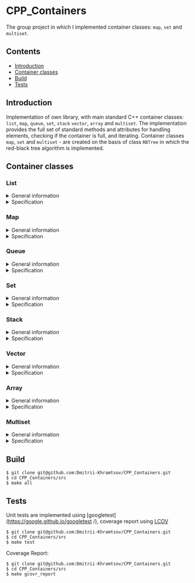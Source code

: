 # CPP_Containers

The group project in which I implemented container classes: `map`, `set` and `multiset`.

## Contents

- [Introduction](#introduction)
- [Container classes](#container-classes)
- [Build](#build)
- [Tests](#tests)

## Introduction

Implementation of own library, with main standard C++ container classes: `list`, `map`, `queue`, `set`, `stack` `vector`, `array` and `multiset`. The implementation provides the full set of standard methods and attributes for handling elements, checking if the container is full, and iterating. Container classes `map`, `set` and `multiset` - are created on the basis of class `RBTree` in which the red-black tree algorithm is implemented.

## Container classes

### List

<details>
  <summary>General information</summary>
<br />

List (список) - это последовательный контейнер, хранящий набор элементов произвольного размера в виде узлов, последовательно связанных указателями. Каждый узел хранит значение, соответствующее элементу списка, и указатель на следующий элемент. Такое устройство контейнера позволяет уйти от жестко фиксированного рамера, как, например, в статическом массиве, и делает более интуитивно понятным процесс добавления нового элемента в контейнер. 

![](misc/images/list_01.png)

Выше представлен пример списка из четырех элементов. Каждый из элементов списка представлен в виде структуры с двумя полями: значение узла и указатель на следующий элемент списка. Последний элемент списка ни на что не указывает. 

![](misc/images/list_02.png)

Подобное устройство списка позволяет простым образом (без каскадного сдвига) добавлять как в конец, так и в середину списка. При добавлении элемента в конкретную позицию списка создается новый узел, указывающий на следующий после данной позиции элемент, после чего указатель предыдущего элемента перемещается на новый.

![](misc/images/list_03.png)

При удалении элемента из списка, соответствующий узел освобождается, а указатели соседних элементов меняют значение: предыдущий элемент перемещает указатель на следующий после удаленного элемент.

Списки бывают односвязные или двусвязные. Односвязный список - это список, каждый узел которого хранит только один указатель: на следующий элемент списка (пример, приведенный выше). В двусвязном списке каждый узел хранит дополнительный указатель и на предыдущий элемент. Стандартная реализация контейнера list в С++ использует двусвязный список. 

В объекте класса контейнера хранятся указатели на "голову" и "хвост" списка, указывающие на первый и последний элементы списка. Контейнер List предоставляет прямой доступ только к "голове" и "хвосту", но позволяет добавлять и удалять элементы в любой части списка.
</details>

<details>
  <summary>Specification</summary>
<br />

*List Member type*

В этой таблице перечислены внутриклассовые переопределения типов (типичные для стандартной библиотеки STL), принятые для удобства восприятия кода класса:

| Member type            | definition                                                                             |
|------------------------|----------------------------------------------------------------------------------------|
| `value_type`             | `T` defines the type of an element (T is template parameter)                                  |
| `reference`              | `T &` defines the type of the reference to an element                                                             |
| `const_reference`        | `const T &` defines the type of the constant reference                                         |
| `iterator`               | internal class `ListIterator<T>` defines the type for iterating through the container                                                 |
| `const_iterator`         | internal class `ListConstIterator<T>` defines the constant type for iterating through the container                                           |
| `size_type`              | `size_t` defines the type of the container size (standard type is size_t) |

*List Functions*

В этой таблице перечислены основные публичные методы для взаимодействия с классом:

| Functions      | Definition                                      |
|----------------|-------------------------------------------------|
| `list()`  | default constructor, creates empty list                                  |
| `list(size_type n)`  | parameterized constructor, creates the list of size n                                 |
| `list(std::initializer_list<value_type> const &items)`  | initializer list constructor, creates list initizialized using std::initializer_list<T>    |
| `list(const list &l)`  | copy constructor  |
| `list(list &&l)`  | move constructor  |
| `~list()`  | destructor  |
| `operator=(list &&l)`      | assignment operator overload for moving object                                |

*List Element access*

В этой таблице перечислены публичные методы для доступа к элементам класса:

| Element access | Definition                                      |
|----------------|-------------------------------------------------|
| `const_reference front()`          | access the first element                        |
| `const_reference back()`           | access the last element                         |

*List Iterators*

В этой таблице перечислены публичные методы для итерирования по элементам класса (доступ к итераторам):

| Iterators      | Definition                                      |
|----------------|-------------------------------------------------|
| `iterator begin()`    | returns an iterator to the beginning            |
| `iterator end()`        | returns an iterator to the end                  |

*List Capacity*

В этой таблице перечислены публичные методы для доступа к информации о наполнении контейнера:

| Capacity       | Definition                                      |
|----------------|-------------------------------------------------|
| `bool empty()`          | checks whether the container is empty           |
| `size_type size()`           | returns the number of elements                  |
| `size_type max_size()`       | returns the maximum possible number of elements |

*List Modifiers*

В этой таблице перечислены публичные методы для изменения контейнера:

| Modifiers      | Definition                                      |
|----------------|-------------------------------------------------|
| `void clear()`          | clears the contents                             |
| `iterator insert(iterator pos, const_reference value)`         | inserts element into concrete pos and returns the iterator that points to the new element     |
| `void erase(iterator pos)`          | erases element at pos                                 |
| `void push_back(const_reference value)`      | adds an element to the end                      |
| `void pop_back()`   | removes the last element        |
| `void push_front(const_reference value)`      | adds an element to the head                      |
| `void pop_front()`   | removes the first element        |
| `void swap(list& other)`                   | swaps the contents                                                                     |
| `void merge(list& other)`                   | merges two sorted lists                                                                      |
| `void splice(const_iterator pos, list& other)`                   | transfers elements from list other starting from pos             |
| `void reverse()`                   | reverses the order of the elements              |
| `void unique()`                   | removes consecutive duplicate elements               |
| `void sort()`                   | sorts the elements                |

</details>

### Map

<details>
  <summary>General information</summary>
<br />

Map (словарь) - это ассоциативный контейнер, содержащий отсортированные по возрастанию ключа пары ключ-значение. То есть каждый элемент ассоциирован с некоторым уникальным ключом, и его положение в словаре определяется его ключом. Словари удобно применять, когда необходимо ассоциировать элементы с некоторым другим значением (не индексом). Например, предприятие осуществляет закупку оборудования, причем каждую позицию приходится закупать неоднократно. В таком случае удобно использовать словарь с парой идентификатор позиции - объем закупки. Здесь идентификатором может выступать не только число, но и строка. Таким образом, поиск в словаре осуществляется не по индексу, как в массиве, а по идентификатору - слову. 

![](misc/images/map_01.png)

Но каким образом словарь позволяет обращаться к парам по ключу и при этом оказывается всегда отсортированным? На самом деле, словарь имеет структуру бинарного дерева поиска (в реализации C++ это дерево - красно-черное), что позволяет сразу добавлять элементы в словарь согласно прямому порядку и находить элементы более эффективно, чем прямой просмотр всех элементов словаря. 

![](misc/images/map_02.png)

Бинарное дерево поиска - это структура состоящая также и узлов, но каждый узел обладает двумя указателями на двух других узлов - "потомков". В этом случае, текущей узел называется "родительским". В общем виде, бинарное дерево поиска гарантирует, что если у текущего узла есть потомки, то левый "потомок" содержит в себе элемент с меньшим значением, а правый - с большим. Таким образом, для поиска в дереве некоторого элемента, достаточно сравнивать специальной функцией компоратором (в случае со словарем, эта функция зависит от типа ключа) искомое значение со значением текущего узла. Если оно оказалось больше - следует переходить к "правому" потомку, меньше - к левому, а если значение оказалось равным, тогда искомый элемент найден.

![](misc/images/map_03.png)

</details>

<details>
  <summary>Specification</summary>
  <br />

*Map Member type*

В этой таблице перечислены внутриклассовые переопределения типов (типичные для стандартной библиотеки STL), принятые для удобства восприятия кода класса:

| Member type            | Definition                                                                             |
|------------------------|----------------------------------------------------------------------------------------|
| `key_type`               | `Key` the first template parameter (Key)                                                     |
| `mapped_type`           | `T` the second template parameter (T)                                                      |
| `value_type`             | `std::pair<const key_type,mapped_type>` Key-value pair                                                      |
| `reference`              | `value_type &` defines the type of the reference to an element                                                             |
| `const_reference`        | `const value_type &` defines the type of the constant reference                                         |
| `iterator`               | internal class `MapIterator<K, T>` or `BinaryTree::iterator` as internal iterator of tree subclass; defines the type for iterating through the container                                                 |
| `const_iterator`         | internal class `MapConstIterator<K, T>` or `BinaryTree::const_iterator` as internal const iterator of tree subclass; defines the constant type for iterating through the container                                           |
| `size_type`              | `size_t` defines the type of the container size (standard type is size_t) |

*Map Member functions*

В этой таблице перечислены основные публичные методы для взаимодействия с классом:

| Member functions      | Definition                                      |
|----------------|-------------------------------------------------|
| `map()`  | default constructor, creates empty map                                 |
| `map(std::initializer_list<value_type> const &items)`  | initializer list constructor, creates the map initizialized using std::initializer_list<T>    |
| `map(const map &m)`  | copy constructor  |
| `map(map &&m)`  | move constructor  |
| `~map()`  | destructor  |
| `operator=(map &&m)`      | assignment operator overload for moving object                                |

*Map Element access*

В этой таблице перечислены публичные методы для доступа к элементам класса:

| Element access         | Definition                                                                             |
|------------------------|----------------------------------------------------------------------------------------|
| `T& at(const Key& key)`                     | access specified element with bounds checking                                          |
| `T& operator[](const Key& key)`             | access or insert specified element                                                     |

*Map Iterators*

В этой таблице перечислены публичные методы для итерирования по элементам класса (доступ к итераторам):

| Iterators              | Definition                                                                             |
|------------------------|----------------------------------------------------------------------------------------|
| `iterator begin()`            | returns an iterator to the beginning                                                   |
| `iterator end()`                | returns an iterator to the end                                                         |

*Map Capacity*

В этой таблице перечислены публичные методы для доступа к информации о наполнении контейнера:

| Capacity               | Definition                                                                             |
|------------------------|----------------------------------------------------------------------------------------|
| `bool empty()`                  | checks whether the container is empty                                                  |
| `size_type size()`                   | returns the number of elements                                                         |
| `size_type max_size()`               | returns the maximum possible number of elements                                        |

*Map Modifiers*

В этой таблице перечислены публичные методы для изменения контейнера:

| Modifiers              | Definition                                                                             |
|------------------------|----------------------------------------------------------------------------------------|
| `void clear()`                  | clears the contents                                                                    |
| `std::pair<iterator, bool> insert(const value_type& value)`                 | inserts node and returns iterator to where the element is in the container and bool denoting whether the insertion took place                                        |
| `std::pair<iterator, bool> insert(const Key& key, const T& obj)`                 | inserts value by key and returns iterator to where the element is in the container and bool denoting whether the insertion took place    |
| `std::pair<iterator, bool> insert_or_assign(const Key& key, const T& obj);`       | inserts an element or assigns to the current element if the key already exists         |
| `void erase(iterator pos)`                  | erases element at pos                                                                        |
| `void swap(map& other)`                   | swaps the contents                                                                     |
| `void merge(map& other);`                  | splices nodes from another container                                                   |

*Map Lookup*

В этой таблице перечислены публичные методы, осуществляющие просмотр контейнера:

| Lookup                 | Definition                                                                             |
|------------------------|----------------------------------------------------------------------------------------|
| `bool contains(const Key& key)`                  | checks if there is an element with key equivalent to key in the container                                   |

</details>

### Queue

<details>
  <summary>General information</summary>
<br />

Queue (очередь) - это контейнер с элементами, организованными по принцнипу FIFO (First-In, First-Out). Так же как список, объект контейнерного класса очереди содержит в себе указатели на "хвост" и "голову" очереди, однако удаление производится строго из "головы", а запись, то есть добавление новых элементов, строго в "хвост". Очередь удобно представлять как своего рода трубу, в один конец которой попадают элементы, и убывают с другого конца.

![](misc/images/queue01.png)

</details>

<details>
  <summary>Specification</summary>
<br />

*Queue Member type*

В этой таблице перечислены внутриклассовые переопределения типов (типичные для стандартной библиотеки STL), принятые для удобства восприятия кода класса:

| Member type      | Definition                                       |
|------------------|--------------------------------------------------|
| `value_type`       | `T` the template parameter T                   |
| `reference`              | `T &` defines the type of the reference to an element                                                             |
| `const_reference`        | `const T &` defines the type of the constant reference                                         |
| `size_type`        | `size_t` defines the type of the container size (standard type is size_t) |

*Queue Member functions*

В этой таблице перечислены основные публичные методы для взаимодействия с классом:

| Functions      | Definition                                      |
|----------------|-------------------------------------------------|
| `queue()`  | default constructor, creates empty queue                                 |
| `queue(std::initializer_list<value_type> const &items)`  | initializer list constructor, creates queue initizialized using std::initializer_list<T>    |
| `queue(const queue &q)`  | copy constructor  |
| `queue(queue &&q)`  | move constructor  |
| `~queue()`  | destructor  |
| `operator=(queue &&q)`      | assignment operator overload for moving object                                |

*Queue Element access*

В этой таблице перечислены публичные методы для доступа к элементам класса:

| Element access | Definition                                      |
|----------------|-------------------------------------------------|
| `const_reference front()`          | access the first element                        |
| `const_reference back()`           | access the last element                         |

*Queue Capacity*

В этой таблице перечислены публичные методы для доступа к информации о наполнении контейнера:

| Capacity       | Definition                                      |
|----------------|-------------------------------------------------|
| `bool empty()`          | checks whether the container is empty           |
| `size_type size()`           | returns the number of elements                  |

*Queue Modifiers*

В этой таблице перечислены публичные методы для изменения контейнера:

| Modifiers        | Definition                                       |
|------------------|--------------------------------------------------|
| `void push(const_reference value)`             | inserts element at the end                       |
| `void pop()`              | removes the first element                        |
| `void swap(queue& other)`             | swaps the contents                               |

</details>

### Set

<details>
  <summary>General information</summary>
<br />

Set (множество) - это ассоциативный контейнер уникальных элементов. Это означает, что в множество нельзя добавить один и тот же элемент дважды. Контейнер множество является ассоциативным, так как внутри он также представлен в виде дерева, как и контейнер map (словарь), и, соответственно, также хранит элементы в отсортированном порядке. Разница между словарем и множеством заключается в том, что уникальным в множестве является, не ключ а само значение, ровно как и поиск значения в дереве проверяется не по ключу, а по самому значению. При добавлении уже существующего элемента в множество возникает соответствующее исключение. 

В стандартной реализации, математические операции над множествами (пересечение, объединение, вычитание и т. д.) не реализуются на уровне класса. 

</details>

<details>
  <summary>Specification</summary>
<br />

*Set Member type*

В этой таблице перечислены внутриклассовые переопределения типов (типичные для стандартной библиотеки STL), принятые для удобства восприятия кода класса:

| Member type            | Definition                                                                             |
|------------------------|----------------------------------------------------------------------------------------|
| `key_type`               | `Key` the first template parameter (Key)                                                     |
| `value_type`             | `Key` value type (the value itself is a key)                                                    |
| `reference`              | `value_type &` defines the type of the reference to an element                                                             |
| `const_reference`        | `const value_type &` defines the type of the constant reference                                         |
| `iterator`               | internal class `SetIterator<T>` or `BinaryTree::iterator` as the internal iterator of tree subclass; defines the type for iterating through the container                                                 |
| `const_iterator`         | internal class `SetConstIterator<T>` or `BinaryTree::const_iterator` as the internal const iterator of tree subclass; defines the constant type for iterating through the container                                           |
| `size_type`              | `size_t` defines the type of the container size (standard type is size_t) |

*Set Member functions*

В этой таблице перечислены основные публичные методы для взаимодействия с классом:

| Member functions      | Definition                                      |
|----------------|-------------------------------------------------|
| `set()`  | default constructor, creates empty set                                 |
| `set(std::initializer_list<value_type> const &items)`  | initializer list constructor, creates the set initizialized using std::initializer_list<T>    |
| `set(const set &s)`  | copy constructor  |
| `set(set &&s)`  | move constructor  |
| `~set()`  | destructor  |
| `operator=(set &&s)`      | assignment operator overload for moving object                                |


*Set Iterators*

В этой таблице перечислены публичные методы для итерирования по элементам класса (доступ к итераторам):

| Iterators              | Definition                                                                             |
|------------------------|----------------------------------------------------------------------------------------|
| `iterator begin()`            | returns an iterator to the beginning                                                   |
| `iterator end()`                | returns an iterator to the end                                                         |


*Set Capacity*

В этой таблице перечислены публичные методы для доступа к информации о наполнении контейнера:

| Capacity       | Definition                                      |
|----------------|-------------------------------------------------|
| `bool empty()`          | checks whether the container is empty           |
| `size_type size()`           | returns the number of elements                  |
| `size_type max_size()`       | returns the maximum possible number of elements |

*Set Modifiers*

В этой таблице перечислены публичные методы для изменения контейнера:

| Modifiers              | Definition                                                                             |
|------------------------|----------------------------------------------------------------------------------------|
| `void clear()`                  | clears the contents                                                                    |
| `std::pair<iterator, bool> insert(const value_type& value)`                 | inserts node and returns iterator to where the element is in the container and bool denoting whether the insertion took place                                        |
| `void erase(iterator pos)`                  | erases element at pos                                                                        |
| `void swap(set& other)`                   | swaps the contents                                                                     |
| `void merge(set& other);`                  | splices nodes from another container                                                   |

*Set Lookup*

В этой таблице перечислены публичные методы, осуществляющие просмотр контейнера:

| Lookup                 | Definition                                                                             |
|------------------------|----------------------------------------------------------------------------------------|
| `iterator find(const Key& key)`                   | finds element with specific key                                                        |
| `bool contains(const Key& key)`               | checks if the container contains element with specific key                             |

</details>

### Stack

<details>
  <summary>General information</summary>
<br />

Stack (стек) - это контейнер с элементами, организованными по принцнипу LIFO (Last-In, First-Out). Объект контейнерного класса стека содержит в себе указатели на "голову" стека, удаление и добавление элементов производится строго из "головы". Стек удобно представлять как стакан или трубу с одним запаянным концом: для того чтобы добраться до элемента, помещенного в контейнер первым, требуется сначала вынуть все элементы, находящиеся сверху.

![](misc/images/stack01.png)

</details>

<details>
  <summary>Specification</summary>
<br />

*Stack Member type*

В этой таблице перечислены внутриклассовые переопределения типов (типичные для стандартной библиотеки STL), принятые для удобства восприятия кода класса:

| Member type      | Definition                                       |
|------------------|--------------------------------------------------|
| `value_type`       | `T` the template parameter T                   |
| `reference`              | `T &` defines the type of the reference to an element                                                             |
| `const_reference`        | `const T &` defines the type of the constant reference                                         |
| `size_type`        | `size_t` defines the type of the container size (standard type is size_t) |

*Stack Member functions*

В этой таблице перечислены основные публичные методы для взаимодействия с классом:

| Functions      | Definition                                      |
|----------------|-------------------------------------------------|
| `stack()`  | default constructor, creates empty stack                                 |
| `stack(std::initializer_list<value_type> const &items)`  | initializer list constructor, creates stack initizialized using std::initializer_list<T>    |
| `stack(const stack &s)`  | copy constructor  |
| `stack(stack &&s)`  | move constructor  |
| `~stack()`  | destructor  |
| `operator=(stack &&s)`      | assignment operator overload for moving object                                |

*Stack Element access*   

В этой таблице перечислены публичные методы для доступа к элементам класса:

| Element access   | Definition                                       |
|------------------|--------------------------------------------------|
| `const_reference top()`              | accesses the top element                         |

*Stack Capacity*   

В этой таблице перечислены публичные методы для доступа к информации о наполнении контейнера:

| Capacity       | Definition                                      |
|----------------|-------------------------------------------------|
| `bool empty()`          | checks whether the container is empty           |
| `size_type size()`           | returns the number of elements                  |

*Stack Modifiers*        

В этой таблице перечислены публичные методы для изменения контейнера:

| Modifiers        | Definition                                       |
|------------------|--------------------------------------------------|
| `void push(const_reference value)`             | inserts element at the top                       |
| `void pop()`              | removes the top element                        |
| `void swap(stack& other)`             | swaps the contents                               |

</details>

### Vector

<details>
  <summary>General information</summary>
<br />

Vector (вектор) - это последовательный контейнер, инкапсулируюший в себе динамический массив для более интуитивной работы. Данный контейнер не требует ручного контроля памяти, как стандартные динамические массивы, вместо этого он позволяет добавлять через методы `push_back()` и `insert()` произвольное количество элементов, и, в отличие от списка, позволяет обратиться к любому элементу контейнера напрямую, по индексу. Элементы в векторе хранятся последовательно, что позволяет итерировать по вектору не только через предоставляемый итератор, но также и вручную смещая указатель на элемент вектора. Таким образом, указатель на первый элемент вектора может быть передан в качестве аргумента в любую функцию, ожидающую в качестве аргумента обыкновенный массив. Динамическое изменение размера массива происходит не при каждом добавлении или удалении элемента, а только в случае превышения размера заданного буфера. Таким образом, вектор хранит два значения, отвечающих за размер: размер хранимого массива (метод `size()`) и размер буффера (метод `capacity()`). 

</details>

<details>
  <summary>Specification</summary>
<br />

*Vector Member type*

В этой таблице перечислены внутриклассовые переопределения типов (типичные для стандартной библиотеки STL), принятые для удобства восприятия кода класса:

| Member type            | definition                                                                             |
|------------------------|----------------------------------------------------------------------------------------|
| `value_type`             | `T` defines the type of an element (T is template parameter)                                  |
| `reference`              | `T &` defines the type of the reference to an element                                                             |
| `const_reference`        | `const T &` defines the type of the constant reference                                         |
| `iterator`               | `T *` or internal class `VectorIterator<T>` defines the type for iterating through the container                                                 |
| `const_iterator`         | `const T *` or internal class `VectorConstIterator<T>` defines the constant type for iterating through the container                                           |
| `size_type`              | `size_t` defines the type of the container size (standard type is size_t) |

*Vector Member functions*

В этой таблице перечислены основные публичные методы для взаимодействия с классом:

| Functions      | Definition                                      |
|----------------|-------------------------------------------------|
| `vector()`  | default constructor, creates empty vector                                 |
| `vector(size_type n)`  | parameterized constructor, creates the vector of size n                                 |
| `vector(std::initializer_list<value_type> const &items)`  | initializer list constructor, creates vector initizialized using std::initializer_list<T>    |
| `vector(const vector &v)`  | copy constructor  |
| `vector(vector &&v)`  | move constructor  |
| `~vector()`  | destructor  |
| `operator=(vector &&v)`      | assignment operator overload for moving object                                |

*Vector Element access*

В этой таблице перечислены публичные методы для доступа к элементам класса:

| Element access         | Definition                                                                             |
|------------------------|----------------------------------------------------------------------------------------|
| `reference at(size_type pos)`                     | access specified element with bounds checking                                          |
| `reference operator[](size_type pos);`             | access specified element                                                               |
| `const_reference front()`          | access the first element                        |
| `const_reference back()`           | access the last element                         |
| `T* data()`                   | direct access to the underlying array                                                  |

*Vector Iterators*

В этой таблице перечислены публичные методы для итерирования по элементам класса (доступ к итераторам):

| Iterators      | Definition                                      |
|----------------|-------------------------------------------------|
| `iterator begin()`    | returns an iterator to the beginning            |
| `iterator end()`        | returns an iterator to the end                  |

*Vector Capacity*

В этой таблице перечислены публичные методы для доступа к информации о наполнении контейнера:


| Capacity               | Definition                                                                             |
|------------------------|----------------------------------------------------------------------------------------|
| `bool empty()`          | checks whether the container is empty           |
| `size_type size()`           | returns the number of elements                  |
| `size_type max_size()`       | returns the maximum possible number of elements |
| `void reserve(size_type size)`                | allocate storage of size elements and copies current array elements to a newely allocated array                                     |
| `size_type capacity()`               | returns the number of elements that can be held in currently allocated storage         |
| `void shrink_to_fit()`          | reduces memory usage by freeing unused memory                                          |

*Vector Modifiers*

В этой таблице перечислены публичные методы для изменения контейнера:

| Modifiers      | Definition                                      |
|----------------|-------------------------------------------------|
| `void clear()`          | clears the contents                             |
| `iterator insert(iterator pos, const_reference value)`         | inserts elements into concrete pos and returns the iterator that points to the new element     |
| `void erase(iterator pos)`          | erases element at pos                                 |
| `void push_back(const_reference value)`      | adds an element to the end                      |
| `void pop_back()`   | removes the last element        |
| `void swap(vector& other)`                   | swaps the contents                                                                     |

</details>

### Array

<details>
  <summary>General information</summary>
<br />

Array (массив) - это последовательный контейнер, инкапсулирующий в себе статический массив. В контейнер array нельзя добавить новый элементы, можно только модифицировать значение заданных изначально. В плане взаимодействия, контейнер array сочетает в себе очевидные свойства статического массива с основным достоинством контейнерных классов - более четкой организацией данных. Например, контейнер Array хранит размер массива и предоставляет итераторы. Так же как и vector, array занимает последовательную часть памяти и может быть передан в функцию как стандартный массив в Си. Вторым шаблонным аргументом класса array является его фактический размер.

</details>

<details>
  <summary>Specification</summary>
<br />

*Array Member type*

В этой таблице перечислены внутриклассовые переопределения типов (типичные для стандартной библиотеки STL), принятые для удобства восприятия кода класса:

| Member type            | definition                                                                             |
|------------------------|----------------------------------------------------------------------------------------|
| `value_type`             | `T` defines the type of an element (T is template parameter)                                  |
| `reference`              | `T &` defines the type of the reference to an element                                                             |
| `const_reference`        | `const T &` defines the type of the constant reference                                         |
| `iterator`               | `T *` defines the type for iterating through the container                                                 |
| `const_iterator`         | `const T *` defines the constant type for iterating through the container                                           |
| `size_type`              | `size_t` defines the type of the container size (standard type is size_t) |

*Array Member functions*

В этой таблице перечислены основные публичные методы для взаимодействия с классом:

| Functions      | Definition                                      |
|----------------|-------------------------------------------------|
| `array()`  | default constructor, creates empty array                                 |
| `array(std::initializer_list<value_type> const &items)`  | initializer list constructor, creates array initizialized using std::initializer_list<T>    |
| `array(const array &a)`  | copy constructor  |
| `array(array &&a)`  | move constructor  |
| `~array()`  | destructor  |
| `operator=(array &&a)`      | assignment operator overload for moving object                                |

*Array Element access*

В этой таблице перечислены публичные методы для доступа к элементам класса:

| Element access         | Definition                                                                             |
|------------------------|----------------------------------------------------------------------------------------|
| `reference at(size_type pos)`                     | access specified element with bounds checking                                          |
| `reference operator[](size_type pos)`             | access specified element                                                               |
| `const_reference front()`          | access the first element                        |
| `const_reference back()`           | access the last element                         |
| `iterator data()`                   | direct access to the underlying array                                                  |

*Array Iterators*

В этой таблице перечислены публичные методы для итерирования по элементам класса (доступ к итераторам):

| Iterators      | Definition                                      |
|----------------|-------------------------------------------------|
| `iterator begin()`    | returns an iterator to the beginning            |
| `iterator end()`        | returns an iterator to the end                  |

*Array Capacity*

В этой таблице перечислены публичные методы для доступа к информации о наполнении контейнера:

| Capacity               | Definition                                                                             |
|------------------------|----------------------------------------------------------------------------------------|
| `bool empty()`          | checks whether the container is empty           |
| `size_type size()`           | returns the number of elements                  |
| `size_type max_size()`       | returns the maximum possible number of elements |

*Array Modifiers*

В этой таблице перечислены публичные методы для изменения контейнера:

| Modifiers      | Definition                                      |
|----------------|-------------------------------------------------|
| `void swap(array& other)`                   | swaps the contents                                |
| `void fill(const_reference value);`         | assigns the given value value to all elements in the container. |


</details>

### Multiset 

<details>
  <summary>General information</summary>
<br />

Multiset (мультимножество) - это ассоциативный контейнер, повторяющий логику множества, но позволяющий хранить идентичные элементы. Такой контейнер отличается от списка или вектора тем, что элементы при попадании в мультимножество так же, как и в множестве, сортируются на лету. Однако так же, как и множество, мультимножество не позволяет обратиться к элементу по индексу, а требует обращения по значению, которое в мультимножестве может повторяться.

</details>

<details>
  <summary>Specification</summary>
<br />

*Multiset Member type*

В этой таблице перечислены внутриклассовые переопределения типов (типичные для стандартной библиотеки STL), принятые для удобства восприятия кода класса:

| Member type            | Definition                                                                             |
|------------------------|----------------------------------------------------------------------------------------|
| `key_type`               | `Key` the first template parameter (Key)                                                     |
| `value_type`             | `Key` value type (the value itself is a key)                                                    |
| `reference`              | `value_type &` defines the type of the reference to an element                                                             |
| `const_reference`        | `const value_type &` defines the type of the constant reference                                         |
| `iterator`               | internal class `MultisetIterator<T>` or `BinaryTree::iterator` as internal iterator of tree subclass; defines the type for iterating through the container                                                 |
| `const_iterator`         | internal class `MultisetConstIterator<T>` or `BinaryTree::const_iterator` as internal const iterator of tree subclass; defines the constant type for iterating through the container                                           |
| `size_type`              | `size_t` defines the type of the container size (standard type is size_t) |

*Multiset Member functions*

В этой таблице перечислены основные публичные методы для взаимодействия с классом:

| Member functions      | Definition                                      |
|----------------|-------------------------------------------------|
| `multiset()`  | default constructor, creates empty set                                 |
| `multiset(std::initializer_list<value_type> const &items)`  | initializer list constructor, creates the set initizialized using std::initializer_list<T>    |
| `multiset(const multiset &ms)`  | copy constructor  |
| `multiset(multiset &&ms)`  | move constructor  |
| `~multiset()`  | destructor  |
| `operator=(multiset &&ms)`      | assignment operator overload for moving object                                |

*Multiset Iterators*

В этой таблице перечислены публичные методы для итерирования по элементам класса (доступ к итераторам):

| Iterators              | Definition                                                                             |
|------------------------|----------------------------------------------------------------------------------------|
| `iterator begin()`            | returns an iterator to the beginning                                                   |
| `iterator end()`                | returns an iterator to the end                                                         |


*Multiset Capacity*

В этой таблице перечислены публичные методы для доступа к информации о наполнении контейнера:

| Capacity       | Definition                                      |
|----------------|-------------------------------------------------|
| `bool empty()`          | checks whether the container is empty           |
| `size_type size()`           | returns the number of elements                  |
| `size_type max_size()`       | returns the maximum possible number of elements |

*Multiset Modifiers*

В этой таблице перечислены публичные методы для изменения контейнера:

| Modifiers              | Definition                                                                             |
|------------------------|----------------------------------------------------------------------------------------|
| `void clear()`                  | clears the contents                                                                    |
| `iterator insert(const value_type& value)`                 | inserts node and returns iterator to where the element is in the container                                        |
| `void erase(iterator pos)`                  | erases element at pos                                                                        |
| `void swap(multiset& other)`                   | swaps the contents                                                                     |
| `void merge(multiset& other)`                  | splices nodes from another container                                                   |

*Multiset Lookup*

В этой таблице перечислены публичные методы, осуществляющие просмотр контейнера:

| Lookup                 | Definition                                                                             |
|------------------------|----------------------------------------------------------------------------------------|
| `size_type count(const Key& key)`                  | returns the number of elements matching specific key                                   |
| `iterator find(const Key& key)`                   | finds element with specific key                                                        |
| `bool contains(const Key& key)`               | checks if the container contains element with specific key                             |
| `std::pair<iterator,iterator> equal_range(const Key& key)`            | returns range of elements matching a specific key                                      |
| `iterator lower_bound(const Key& key)`            | returns an iterator to the first element not less than the given key                   |
| `iterator upper_bound(const Key& key)`            | returns an iterator to the first element greater than the given key                    |

</details>

## Build
```
$ git clone git@github.com:Dmitrii-Khramtsov/CPP_Containers.git
$ cd CPP_Containers/src
$ make all
```

## Tests
Unit tests are implemented using [googletest](https://google.github.io/googletest /), coverage report using [LCOV](https://github.com/linux-test-project/lcov )
```
$ git clone git@github.com:Dmitrii-Khramtsov/CPP_Containers.git
$ cd CPP_Containers/src
$ make test
```
Coverage Report:
```
$ git clone git@github.com:Dmitrii-Khramtsov/CPP_Containers.git
$ cd CPP_Containers/src
$ make gcovr_report
```
